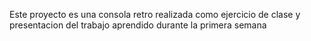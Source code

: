 Este proyecto es una consola retro realizada como ejercicio de clase y presentacion del trabajo aprendido durante la primera semana